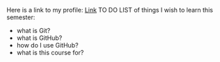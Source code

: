Here is a link to my profile: [Link](https://github.com/noahmll)
TO DO LIST of things I wish to learn this semester:
  - what is Git?
  - what is GitHub?
  - how do I use GitHub?
  - what is this course for?
